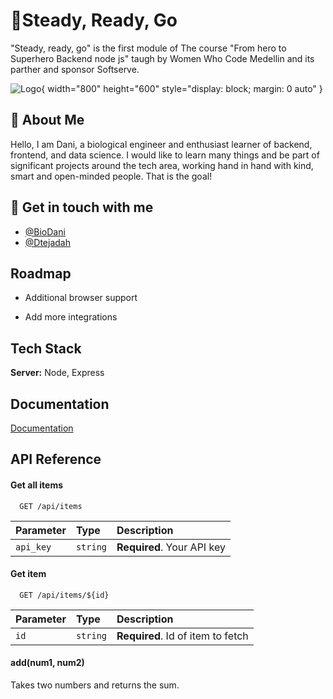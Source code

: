 
# 🏁Steady, Ready, Go

"Steady, ready, go" is the first module of The course "From hero to Superhero Backend node js" taugh by Women Who Code Medellin and its parther and sponsor Softserve. 


![Logo](https://www.womenwhocode.com/assets/WWCode_Progress_Pride_Logo_Black-8640a72547cacc4a741d6d242e84cd3fcf5f9bf97a13644e11d21e831b82a327.png){ width="800" height="600" style="display: block; margin: 0 auto" }


## 🚀 About Me


Hello, I am Dani, a biological engineer and enthusiast learner of backend, frontend, and data science. I would like to learn many things and be part of significant projects around the tech area, working hand in hand with kind, smart and open-minded people. That is the goal! 
## 📍 Get in touch with me

- [@BioDani](https://www.github.com/BioDani)
- [@Dtejadah](https://www.linkedin.com/in/dtejadah) 


## Roadmap

- Additional browser support

- Add more integrations


## Tech Stack

**Server:** Node, Express



## Documentation

[Documentation](https://linktodocumentation)


## API Reference

#### Get all items

```http
  GET /api/items
```

| Parameter | Type     | Description                |
| :-------- | :------- | :------------------------- |
| `api_key` | `string` | **Required**. Your API key |

#### Get item

```http
  GET /api/items/${id}
```

| Parameter | Type     | Description                       |
| :-------- | :------- | :-------------------------------- |
| `id`      | `string` | **Required**. Id of item to fetch |

#### add(num1, num2)

Takes two numbers and returns the sum.

